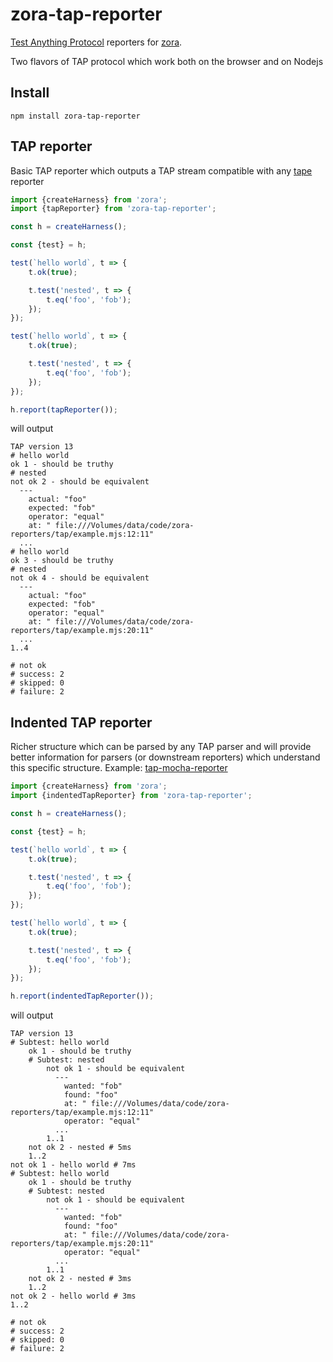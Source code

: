 # zora-tap-reporter

[Test Anything Protocol](https://testanything.org/) reporters for [zora](https://github.com/lorenzofox3/zora).

Two flavors of TAP protocol which work both on the browser and on Nodejs

## Install

``npm install zora-tap-reporter``

## TAP reporter

Basic TAP reporter which outputs a TAP stream compatible with any [tape](https://github.com/substack/tape) reporter

```javascript
import {createHarness} from 'zora';
import {tapReporter} from 'zora-tap-reporter';

const h = createHarness();

const {test} = h;

test(`hello world`, t => {
    t.ok(true);

    t.test('nested', t => {
        t.eq('foo', 'fob');
    });
});

test(`hello world`, t => {
    t.ok(true);

    t.test('nested', t => {
        t.eq('foo', 'fob');
    });
});

h.report(tapReporter());
```

will output 

```TAP
TAP version 13
# hello world
ok 1 - should be truthy
# nested
not ok 2 - should be equivalent
  ---
    actual: "foo"
    expected: "fob"
    operator: "equal"
    at: " file:///Volumes/data/code/zora-reporters/tap/example.mjs:12:11"
  ...
# hello world
ok 3 - should be truthy
# nested
not ok 4 - should be equivalent
  ---
    actual: "foo"
    expected: "fob"
    operator: "equal"
    at: " file:///Volumes/data/code/zora-reporters/tap/example.mjs:20:11"
  ...
1..4

# not ok
# success: 2
# skipped: 0
# failure: 2
```

## Indented TAP reporter

Richer structure which can be parsed by any TAP parser and will provide better information for parsers (or downstream reporters) which understand this specific structure. Example: [tap-mocha-reporter](https://www.npmjs.com/package/tap-mocha-reporter)

```javascript
import {createHarness} from 'zora';
import {indentedTapReporter} from 'zora-tap-reporter';

const h = createHarness();

const {test} = h;

test(`hello world`, t => {
    t.ok(true);

    t.test('nested', t => {
        t.eq('foo', 'fob');
    });
});

test(`hello world`, t => {
    t.ok(true);

    t.test('nested', t => {
        t.eq('foo', 'fob');
    });
});

h.report(indentedTapReporter());
```

will output

```TAP
TAP version 13
# Subtest: hello world
    ok 1 - should be truthy
    # Subtest: nested
        not ok 1 - should be equivalent
          ---
            wanted: "fob"
            found: "foo"
            at: " file:///Volumes/data/code/zora-reporters/tap/example.mjs:12:11"
            operator: "equal"
          ...
        1..1
    not ok 2 - nested # 5ms
    1..2
not ok 1 - hello world # 7ms
# Subtest: hello world
    ok 1 - should be truthy
    # Subtest: nested
        not ok 1 - should be equivalent
          ---
            wanted: "fob"
            found: "foo"
            at: " file:///Volumes/data/code/zora-reporters/tap/example.mjs:20:11"
            operator: "equal"
          ...
        1..1
    not ok 2 - nested # 3ms
    1..2
not ok 2 - hello world # 3ms
1..2

# not ok
# success: 2
# skipped: 0
# failure: 2
```
